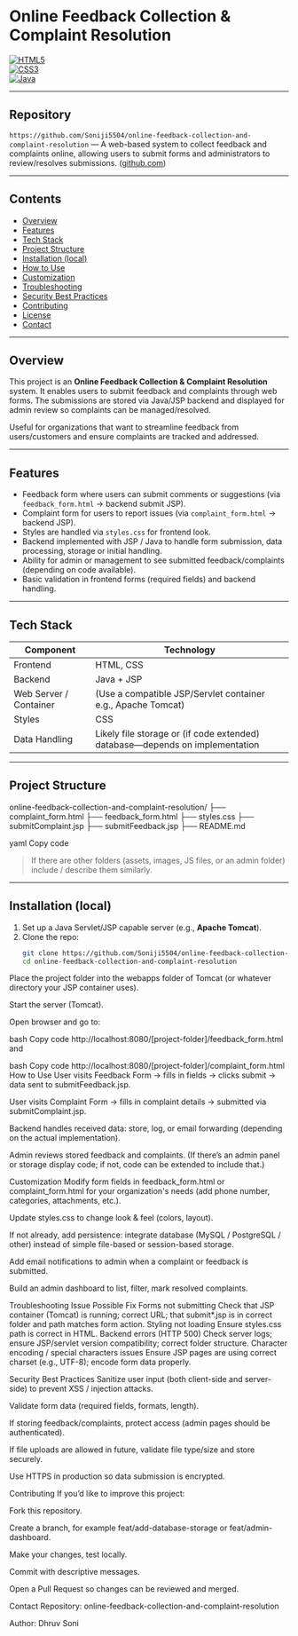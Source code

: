 # Online Feedback Collection & Complaint Resolution

[![HTML5](https://img.shields.io/badge/HTML5-E34F26?style=for-the-badge&logo=html5&logoColor=white)](https://developer.mozilla.org/en-US/docs/Web/Guide/HTML/HTML5)  
[![CSS3](https://img.shields.io/badge/CSS3-1572B6?style=for-the-badge&logo=css3&logoColor=white)](https://developer.mozilla.org/en-US/docs/Web/CSS)  
[![Java](https://img.shields.io/badge/Java-007396?style=for-the-badge&logo=java&logoColor=white)](https://www.java.com)  

---

## Repository

`https://github.com/Soniji5504/online-feedback-collection-and-complaint-resolution` — A web-based system to collect feedback and complaints online, allowing users to submit forms and administrators to review/resolves submissions. ([github.com](https://github.com/Soniji5504/online-feedback-collection-and-complaint-resolution))  

---

## Contents

- [Overview](#overview)  
- [Features](#features)  
- [Tech Stack](#tech-stack)  
- [Project Structure](#project-structure)  
- [Installation (local)](#installation-local)  
- [How to Use](#how-to-use)  
- [Customization](#customization)  
- [Troubleshooting](#troubleshooting)  
- [Security Best Practices](#security-best-practices)  
- [Contributing](#contributing)  
- [License](#license)  
- [Contact](#contact)  

---

## Overview

This project is an **Online Feedback Collection & Complaint Resolution** system. It enables users to submit feedback and complaints through web forms. The submissions are stored via Java/JSP backend and displayed for admin review so complaints can be managed/resolved.

Useful for organizations that want to streamline feedback from users/customers and ensure complaints are tracked and addressed.

---

## Features

- Feedback form where users can submit comments or suggestions (via `feedback_form.html` → backend submit JSP).  
- Complaint form for users to report issues (via `complaint_form.html` → backend JSP).  
- Styles are handled via `styles.css` for frontend look.  
- Backend implemented with JSP / Java to handle form submission, data processing, storage or initial handling.  
- Ability for admin or management to see submitted feedback/complaints (depending on code available).  
- Basic validation in frontend forms (required fields) and backend handling.  

---

## Tech Stack

| Component | Technology |
|-----------|------------|
| Frontend | HTML, CSS |
| Backend | Java + JSP |
| Web Server / Container | (Use a compatible JSP/Servlet container e.g., Apache Tomcat) |
| Styles | CSS |
| Data Handling | Likely file storage or (if code extended) database—depends on implementation |

---

## Project Structure

online-feedback-collection-and-complaint-resolution/
├── complaint_form.html
├── feedback_form.html
├── styles.css
├── submitComplaint.jsp
├── submitFeedback.jsp
├── README.md

yaml
Copy code

> If there are other folders (assets, images, JS files, or an admin folder) include / describe them similarly.

---

## Installation (local)

1. Set up a Java Servlet/JSP capable server (e.g., **Apache Tomcat**).  
2. Clone the repo:
   ```bash
   git clone https://github.com/Soniji5504/online-feedback-collection-and-complaint-resolution.git
   cd online-feedback-collection-and-complaint-resolution
Place the project folder into the webapps folder of Tomcat (or whatever directory your JSP container uses).

Start the server (Tomcat).

Open browser and go to:

bash
Copy code
http://localhost:8080/[project-folder]/feedback_form.html
and

bash
Copy code
http://localhost:8080/[project-folder]/complaint_form.html
How to Use
User visits Feedback Form → fills in fields → clicks submit → data sent to submitFeedback.jsp.

User visits Complaint Form → fills in complaint details → submitted via submitComplaint.jsp.

Backend handles received data: store, log, or email forwarding (depending on the actual implementation).

Admin reviews stored feedback and complaints. (If there’s an admin panel or storage display code; if not, code can be extended to include that.)

Customization
Modify form fields in feedback_form.html or complaint_form.html for your organization's needs (add phone number, categories, attachments, etc.).

Update styles.css to change look & feel (colors, layout).

If not already, add persistence: integrate database (MySQL / PostgreSQL / other) instead of simple file-based or session-based storage.

Add email notifications to admin when a complaint or feedback is submitted.

Build an admin dashboard to list, filter, mark resolved complaints.

Troubleshooting
Issue	Possible Fix
Forms not submitting	Check that JSP container (Tomcat) is running; correct URL; that submit*.jsp is in correct folder and path matches form action.
Styling not loading	Ensure styles.css path is correct in HTML.
Backend errors (HTTP 500)	Check server logs; ensure JSP/servlet version compatibility; correct folder structure.
Character encoding / special characters issues	Ensure JSP pages are using correct charset (e.g., UTF-8); encode form data properly.

Security Best Practices
Sanitize user input (both client-side and server-side) to prevent XSS / injection attacks.

Validate form data (required fields, formats, length).

If storing feedback/complaints, protect access (admin pages should be authenticated).

If file uploads are allowed in future, validate file type/size and store securely.

Use HTTPS in production so data submission is encrypted.

Contributing
If you’d like to improve this project:

Fork this repository.

Create a branch, for example feat/add-database-storage or feat/admin-dashboard.

Make your changes, test locally.

Commit with descriptive messages.

Open a Pull Request so changes can be reviewed and merged.


Contact
Repository: online-feedback-collection-and-complaint-resolution

Author: Dhruv Soni 

